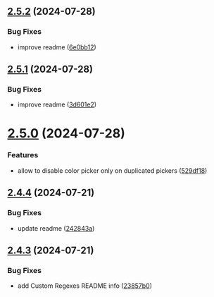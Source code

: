 ## [2.5.2](https://github.com/jeronimoek/color-picker-universal/compare/v2.5.1...v2.5.2) (2024-07-28)


### Bug Fixes

* improve readme ([6e0bb12](https://github.com/jeronimoek/color-picker-universal/commit/6e0bb12342c7d038b90444444c289f9dc4aa9742))



## [2.5.1](https://github.com/jeronimoek/color-picker-universal/compare/v2.5.0...v2.5.1) (2024-07-28)


### Bug Fixes

* improve readme ([3d601e2](https://github.com/jeronimoek/color-picker-universal/commit/3d601e2df02efd3071fb7cc10429314b6b29f13d))



# [2.5.0](https://github.com/jeronimoek/color-picker-universal/compare/v2.4.4...v2.5.0) (2024-07-28)


### Features

* allow to disable color picker only on duplicated pickers ([529df18](https://github.com/jeronimoek/color-picker-universal/commit/529df183a4e2e4788f1b681d29d65a75fee4eee0))



## [2.4.4](https://github.com/jeronimoek/color-picker-universal/compare/v2.4.3...v2.4.4) (2024-07-21)


### Bug Fixes

* update readme ([242843a](https://github.com/jeronimoek/color-picker-universal/commit/242843a82dcb4b109b4369ee4bfea0d4f01f1e27))



## [2.4.3](https://github.com/jeronimoek/color-picker-universal/compare/v2.4.2...v2.4.3) (2024-07-21)


### Bug Fixes

* add Custom Regexes README info ([23857b0](https://github.com/jeronimoek/color-picker-universal/commit/23857b03d824fe5e74064b46ba58664709339308))



